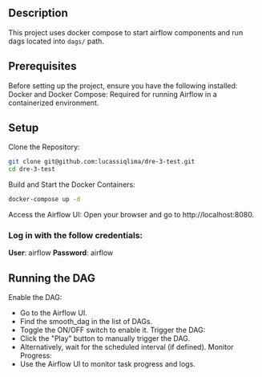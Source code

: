 ## Description
This project uses docker compose to start airflow components and run dags located into `dags/` path.
## Prerequisites
Before setting up the project, ensure you have the following installed:
Docker and Docker Compose: Required for running Airflow in a containerized environment.
## Setup
Clone the Repository:
``` bash
git clone git@github.com:lucassiqlima/dre-3-test.git
cd dre-3-test
```

Build and Start the Docker Containers:
``` bash
docker-compose up -d
```
Access the Airflow UI:
Open your browser and go to http://localhost:8080.

### Log in with the follow credentials:
**User**: airflow
**Password**: airflow
## Running the DAG
Enable the DAG:
- Go to the Airflow UI.
- Find the smooth_dag in the list of DAGs.
- Toggle the ON/OFF switch to enable it.
Trigger the DAG:
- Click the "Play" button to manually trigger the DAG.
- Alternatively, wait for the scheduled interval (if defined).
Monitor Progress:
- Use the Airflow UI to monitor task progress and logs.